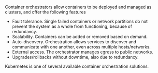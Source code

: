 Container orchestrators allow containers to be deployed and managed as clusters, and offer the following features
- Fault tolerance.  Single failed containers or network partitions do not prevent the system  as a whole from functioning, because of redundancy.
- Scalability.  Containers can be added or removed based on demand.
- Auto-discovery.  Orchestration allows services to discover and communicate with one another, even across multiple hosts/networks.
- External access.  The orchestrator manages egress to public networks.
- Upgrades/rollbacks without downtime, also due to redundancy.

Kubernetes is one of several available container orchestration solutions.